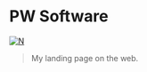 # PW Software

[![N](https://img.shields.io/badge/%F0%9F%91%8D%F0%9F%8F%BE-NetOperatorWibby/pw--software-07d0eb.svg?style=flat-square)](https://git.inc.sh/NetOperatorWibby/pw-software)

> My landing page on the web.
